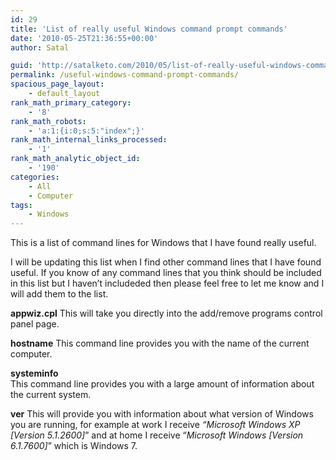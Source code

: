 ```yaml
---
id: 29
title: 'List of really useful Windows command prompt commands'
date: '2010-05-25T21:36:55+00:00'
author: Satal

guid: 'http://satalketo.com/2010/05/list-of-really-useful-windows-command-prompt-commands/'
permalink: /useful-windows-command-prompt-commands/
spacious_page_layout:
    - default_layout
rank_math_primary_category:
    - '8'
rank_math_robots:
    - 'a:1:{i:0;s:5:"index";}'
rank_math_internal_links_processed:
    - '1'
rank_math_analytic_object_id:
    - '190'
categories:
    - All
    - Computer
tags:
    - Windows
---
```


This is a list of command lines for Windows that I have found really useful.

I will be updating this list when I find other command lines that I have found useful. If you know of any command lines that you think should be included in this list but I haven’t includeded then please feel free to let me know and I will add them to the list.

**appwiz.cpl** This will take you directly into the add/remove programs control panel page.

**hostname** This command line provides you with the name of the current computer.

**systeminfo**  
This command line provides you with a large amount of information about the current system.

**ver** This will provide you with information about what version of Windows you are running, for example at work I receive *“Microsoft Windows XP \[Version 5.1.2600\]*” and at home I receive “*Microsoft Windows \[Version 6.1.7600\]*” which is Windows 7.